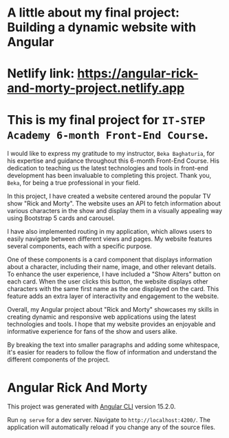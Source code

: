 # A little about my final project: Building a dynamic website with Angular

# Netlify link: https://angular-rick-and-morty-project.netlify.app

# This is my final project for `IT-STEP Academy 6-month Front-End Course`.

I would like to express my gratitude to my instructor, `Beka Baghaturia`, for his expertise and guidance throughout this 6-month Front-End Course. His dedication to teaching us the latest technologies and tools in front-end development has been invaluable to completing this project. Thank you, `Beka`, for being a true professional in your field.

In this project, I have created a website centered around the popular TV show "Rick and Morty". The website uses an API to fetch information about various characters in the show and display them in a visually appealing way using Bootstrap 5 cards and carousel.

I have also implemented routing in my application, which allows users to easily navigate between different views and pages. My website features several components, each with a specific purpose.

One of these components is a card component that displays information about a character, including their name, image, and other relevant details. To enhance the user experience, I have included a "Show Alters" button on each card. When the user clicks this button, the website displays other characters with the same first name as the one displayed on the card. This feature adds an extra layer of interactivity and engagement to the website.

Overall, my Angular project about "Rick and Morty" showcases my skills in creating dynamic and responsive web applications using the latest technologies and tools. I hope that my website provides an enjoyable and informative experience for fans of the show and users alike.

By breaking the text into smaller paragraphs and adding some whitespace, it's easier for readers to follow the flow of information and understand the different components of the project.

# Angular Rick And Morty

This project was generated with [Angular CLI](https://github.com/angular/angular-cli) version 15.2.0.

Run `ng serve` for a dev server. Navigate to `http://localhost:4200/`. The application will automatically reload if you change any of the source files.
